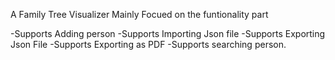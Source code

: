 A Family Tree Visualizer 
Mainly Focued on the funtionality part

-Supports Adding person
-Supports Importing Json file
-Supports Exporting Json File
-Supports Exporting as PDF
-Supports searching person.
